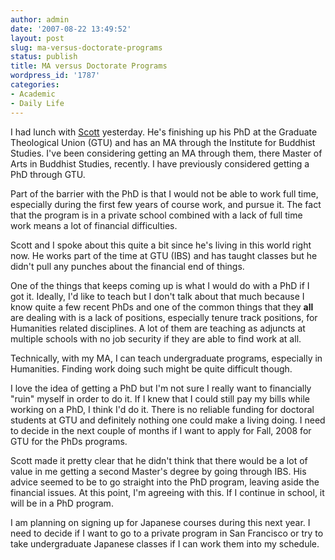 ```yaml
---
author: admin
date: '2007-08-22 13:49:52'
layout: post
slug: ma-versus-doctorate-programs
status: publish
title: MA versus Doctorate Programs
wordpress_id: '1787'
categories:
- Academic
- Daily Life
---
```

I had lunch with <a href="http://djbuddha.org/">Scott</a> yesterday. He's finishing up his PhD at the Graduate Theological Union (GTU) and has an MA through the Institute for Buddhist Studies. I've been considering getting an MA through them, there Master of Arts in Buddhist Studies, recently. I have previously considered getting a PhD through GTU.

Part of the barrier with the PhD is that I would not be able to work full time, especially during the first few years of course work, and pursue it. The fact that the program is in a private school combined with a lack of full time work means a lot of financial difficulties.

Scott and I spoke about this quite a bit since he's living in this world right now. He works part of the time at GTU (IBS) and has taught classes but he didn't pull any punches about the financial end of things.

One of the things that keeps coming up is what I would do with a PhD if I got it. Ideally, I'd like to teach but I don't talk about that much because I know quite a few recent PhDs and one of the common things that they <strong>all</strong> are dealing with is a lack of positions, especially tenure track positions, for Humanities related disciplines. A lot of them are teaching as adjuncts at multiple schools with no job security if they are able to find work at all.

Technically, with my MA, I can teach undergraduate programs, especially in Humanities. Finding work doing such might be quite difficult though.

I love the idea of getting a PhD but I'm not sure I really want to financially "ruin" myself in order to do it. If I knew that I could still pay my bills while working on a PhD, I think I'd do it. There is no reliable funding for doctoral students at GTU and definitely nothing one could make a living doing. I need to decide in the next couple of months if I want to apply for Fall, 2008 for GTU for the PhDs programs.

Scott made it pretty clear that he didn't think that there would be a lot of value in me getting a second Master's degree by going through IBS. His advice seemed to be to go straight into the PhD program, leaving aside the financial issues. At this point, I'm agreeing with this. If I continue in school, it will be in a PhD program.

I am planning on signing up for Japanese courses during this next year. I need to decide if I want to go to a private program in San Francisco or try to take undergraduate Japanese classes if I can work them into my schedule.
